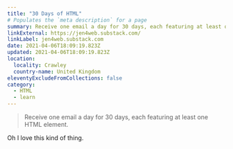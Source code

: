 ```yaml
---
title: "30 Days of HTML"
# Populates the `meta description` for a page
summary: Receive one email a day for 30 days, each featuring at least one HTML element.
linkExternal: https://jen4web.substack.com/
linkLabel: jen4web.substack.com
date: 2021-04-06T18:09:19.823Z
updated: 2021-04-06T18:09:19.823Z
location:
  locality: Crawley
  country-name: United Kingdom
eleventyExcludeFromCollections: false
category:
  - HTML
  - learn
---
```


> Receive one email a day for 30 days, each featuring at least one HTML element.

Oh I love this kind of thing.
